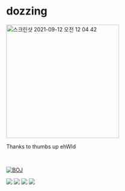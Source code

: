 # dozzing

<img width="300" alt="스크린샷 2021-09-12 오전 12 04 42" src="https://user-images.githubusercontent.com/61934702/132952251-1a8c40f6-0193-4085-84c8-eed3f9bf7d36.png">


Thanks to thumbs up ehWld

</br>

[![BOJ](http://mazassumnida.wtf/api/mini/generate_badge?boj=dozzing729)](https://solved.ac/dozzing729)

<img src="https://img.shields.io/badge/Swift-BA912B?style=flat&logo=Swift&logoColor=white"/></a> 
<img src="https://img.shields.io/badge/IOS-8489B4?style=flat&logo=Apple&logoColor=white"/></a>
<img src="https://img.shields.io/badge/C%2B%2B-46549D?style=flat&logo=C%2B%2B&logoColor=white"/></a> 
<img src="https://img.shields.io/badge/Unity-4D3B81?style=flat&logo=Unity&logoColor=white"/></a>

